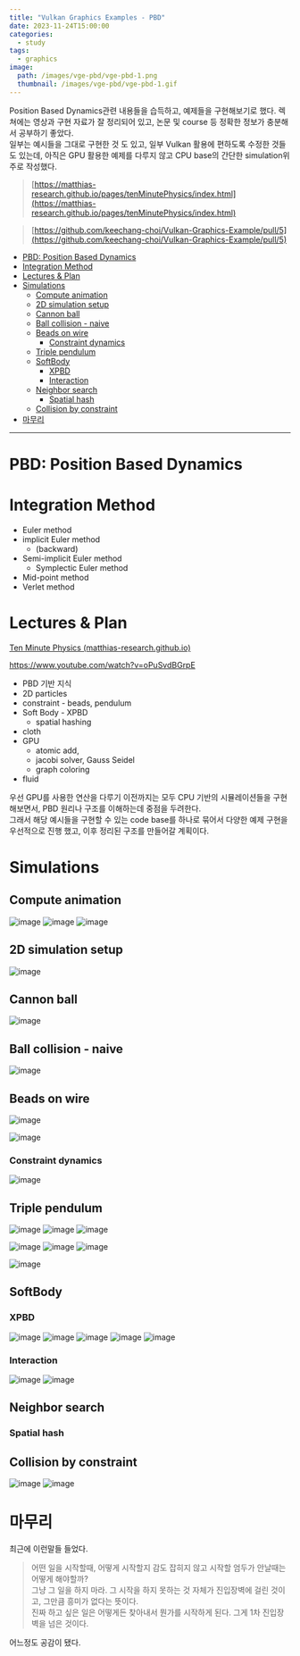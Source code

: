 ```yaml
---
title: "Vulkan Graphics Examples - PBD"
date: 2023-11-24T15:00:00
categories: 
  - study
tags: 
  - graphics
image: 
  path: /images/vge-pbd/vge-pbd-1.png
  thumbnail: /images/vge-pbd/vge-pbd-1.gif
---
```


Position Based Dynamics관련 내용들을 습득하고, 예제들을 구현해보기로 했다. 렉쳐에는 영상과 구현 자료가 잘 정리되어 있고, 논문 및 course 등 정확한 정보가 충분해서 공부하기 좋았다.  
일부는 예시들을 그대로 구현한 것 도 있고, 일부 Vulkan 활용에 편하도록 수정한 것들도 있는데, 아직은 GPU 활용한 예제를 다루지 않고 CPU base의 간단한 simulation위주로 작성했다.  

> [https://matthias-research.github.io/pages/tenMinutePhysics/index.html](https://matthias-research.github.io/pages/tenMinutePhysics/index.html)


> [https://github.com/keechang-choi/Vulkan-Graphics-Example/pull/5](https://github.com/keechang-choi/Vulkan-Graphics-Example/pull/5)

- [PBD: Position Based Dynamics](#pbd-position-based-dynamics)
- [Integration Method](#integration-method)
- [Lectures \& Plan](#lectures--plan)
- [Simulations](#simulations)
  - [Compute animation](#compute-animation)
  - [2D simulation setup](#2d-simulation-setup)
  - [Cannon ball](#cannon-ball)
  - [Ball collision - naive](#ball-collision---naive)
  - [Beads on wire](#beads-on-wire)
    - [Constraint dynamics](#constraint-dynamics)
  - [Triple pendulum](#triple-pendulum)
  - [SoftBody](#softbody)
    - [XPBD](#xpbd)
    - [Interaction](#interaction)
  - [Neighbor search](#neighbor-search)
    - [Spatial hash](#spatial-hash)
  - [Collision by constraint](#collision-by-constraint)
- [마무리](#마무리)

---

# PBD: Position Based Dynamics
# Integration Method
- Euler method
- implicit Euler method
  - (backward)
- Semi-implicit Euler method
  - Symplectic Euler method
- Mid-point method
- Verlet method

# Lectures & Plan

[Ten Minute Physics (matthias-research.github.io)](https://matthias-research.github.io/pages/tenMinutePhysics/index.html)

https://www.youtube.com/watch?v=oPuSvdBGrpE

- PBD 기반 지식
- 2D particles
- constraint - beads, pendulum
- Soft Body - XPBD
  - spatial hashing
- cloth
- GPU
  - atomic add,
  - jacobi solver, Gauss Seidel
  - graph coloring
- fluid

우선 GPU를 사용한 연산을 다루기 이전까지는 모두 CPU 기반의 시뮬레이션들을 구현해보면서, PBD 원리나 구조를 이해하는데 중점을 두려한다.  
그래서 해당 예시들을 구현할 수 있는 code base를 하나로 묶어서 다양한 예제 구현을 우선적으로 진행 했고, 이후 정리된 구조를 만들어갈 계획이다.  

# Simulations
## Compute animation


![image](/images/vge-pbd/vge-pbd-2.png)
![image](/images/vge-pbd/vge-pbd-3.png)
![image](/images/vge-pbd/vge-pbd-4.png)

## 2D simulation setup
![image](/images/vge-pbd/vge-pbd-5.png)

## Cannon ball

![image](/images/vge-pbd/vge-pbd-6.png)

## Ball collision - naive
![image](/images/vge-pbd/vge-pbd-7.png)

## Beads on wire
![image](/images/vge-pbd/vge-pbd-8.png)

![image](/images/vge-pbd/vge-pbd-9.png)
### Constraint dynamics

![image](/images/vge-pbd/vge-pbd-17.png)

## Triple pendulum

![image](/images/vge-pbd/vge-pbd-10.png)
![image](/images/vge-pbd/vge-pbd-11.png)
![image](/images/vge-pbd/vge-pbd-12.png)


![image](/images/vge-pbd/vge-pbd-13.png)
![image](/images/vge-pbd/vge-pbd-14.png)
![image](/images/vge-pbd/vge-pbd-15.png)

![image](/images/vge-pbd/vge-pbd-16.png)

## SoftBody
### XPBD

![image](/images/vge-pbd/vge-pbd-18.png)
![image](/images/vge-pbd/vge-pbd-19.png)
![image](/images/vge-pbd/vge-pbd-20.png)
![image](/images/vge-pbd/vge-pbd-21.png)
![image](/images/vge-pbd/vge-pbd-22.png)
### Interaction

![image](/images/vge-pbd/vge-pbd-23.png)
![image](/images/vge-pbd/vge-pbd-24.png)
## Neighbor search
### Spatial hash
## Collision by constraint

![image](/images/vge-pbd/vge-pbd-25.png)
![image](/images/vge-pbd/vge-pbd-26.png)

# 마무리
최근에 이런말들 들었다. 
> 어떤 일을 시작할때, 어떻게 시작할지 감도 잡히지 않고 시작할 엄두가 안날때는 어떻게 해야할까?  
> 그냥 그 일을 하지 마라. 그 시작을 하지 못하는 것 자체가 진입장벽에 걸린 것이고, 그만큼 흥미가 없다는 뜻이다.  
> 진짜 하고 싶은 일은 어떻게든 찾아내서 뭔가를 시작하게 된다. 그게 1차 진입장벽을 넘은 것이다.

어느정도 공감이 됐다.



